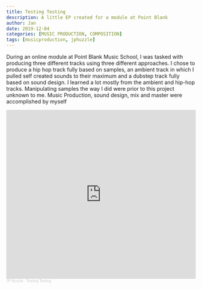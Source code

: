 ```yaml
---
title: Testing Testing
description: A little EP created for a module at Point Blank
author: Jan
date: 2019-12-04
categories: [MUSIC PRODUCTION, COMPOSITION]
tags: [musicproduction, jphuzzle]
---
```


During an online module at Point Blank Music School, I was tasked with producing three different tracks using three different approaches. I chose to produce a hip hop track fully based on samples, an ambient track in which I pulled self created sounds to their maximum and a dubstep track fully based on sound design.
I learned a lot mostly from the ambient and hip-hop tracks. Manipulating samples the way I did were prior to this project unknown to me.
Music Production, sound design, mix and master were accomplished by myself

<iframe width="100%" height="450" scrolling="no" frameborder="no" allow="autoplay" src="https://w.soundcloud.com/player/?url=https%3A//api.soundcloud.com/playlists/810239898&color=%23ff5500&auto_play=false&hide_related=false&show_comments=true&show_user=true&show_reposts=false&show_teaser=true"></iframe><div style="font-size: 10px; color: #cccccc;line-break: anywhere;word-break: normal;overflow: hidden;white-space: nowrap;text-overflow: ellipsis; font-family: Interstate,Lucida Grande,Lucida Sans Unicode,Lucida Sans,Garuda,Verdana,Tahoma,sans-serif;font-weight: 100;"><a href="https://soundcloud.com/jphuzzle-1" title="JP Huzzle" target="_blank" style="color: #cccccc; text-decoration: none;">JP Huzzle</a> · <a href="https://soundcloud.com/jphuzzle-1/sets/workaround" title="Testing Testing" target="_blank" style="color: #cccccc; text-decoration: none;">Testing Testing</a></div>
